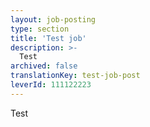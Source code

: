 ```yaml
---
layout: job-posting
type: section
title: 'Test job'
description: >-
  Test
archived: false
translationKey: test-job-post
leverId: 111122223
---
```


Test
